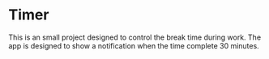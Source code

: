# Timer
This is an small project designed to control the break time during work.
The app is designed to show a notification when the time complete 30 minutes.
